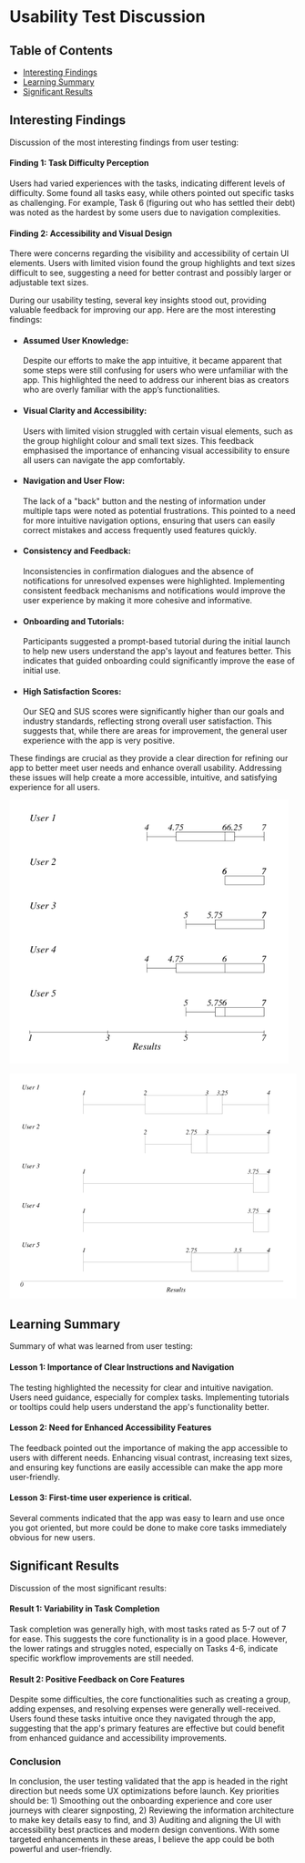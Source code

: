 # Usability Test Discussion

## Table of Contents
- [Interesting Findings](#interesting-findings)
- [Learning Summary](#learning-summary)
- [Significant Results](#significant-results)

## Interesting Findings
Discussion of the most interesting findings from user testing:

#### Finding 1: Task Difficulty Perception

Users had varied experiences with the tasks, indicating different levels of difficulty. Some found all tasks easy, while others pointed out specific tasks as challenging. For example, Task 6 (figuring out who has settled their debt) was noted as the hardest by some users due to navigation complexities.

#### Finding 2: Accessibility and Visual Design
There were concerns regarding the visibility and accessibility of certain UI elements. Users with limited vision found the group highlights and text sizes difficult to see, suggesting a need for better contrast and possibly larger or adjustable text sizes.

During our usability testing, several key insights stood out, providing valuable feedback for improving our app. Here are the most interesting findings:
- #### Assumed User Knowledge:
    Despite our efforts to make the app intuitive, it became apparent that some steps were still confusing for users who were unfamiliar with the app. This highlighted the need to address our inherent bias as creators who are overly familiar with the app’s functionalities.

- #### Visual Clarity and Accessibility:
    Users with limited vision struggled with certain visual elements, such as the group highlight colour and small text sizes. This feedback emphasised the importance of enhancing visual accessibility to ensure all users can navigate the app comfortably.

- #### Navigation and User Flow:
    The lack of a "back" button and the nesting of information under multiple taps were noted as potential frustrations. This pointed to a need for more intuitive navigation options, ensuring that users can easily correct mistakes and access frequently used features quickly.

- #### Consistency and Feedback:
    Inconsistencies in confirmation dialogues and the absence of notifications for unresolved expenses were highlighted. Implementing consistent feedback mechanisms and notifications would improve the user experience by making it more cohesive and informative.

- #### Onboarding and Tutorials:
    Participants suggested a prompt-based tutorial during the initial launch to help new users understand the app's layout and features better. This indicates that guided onboarding could significantly improve the ease of initial use.

- #### High Satisfaction Scores:
    Our SEQ and SUS scores were significantly higher than our goals and industry standards, reflecting strong overall user satisfaction. This suggests that, while there are areas for improvement, the general user experience with the app is very positive.
    
These findings are crucial as they provide a clear direction for refining our app to better meet user needs and enhance overall usability. Addressing these issues will help create a more accessible, intuitive, and satisfying experience for all users.


![SEQ BoxPlot](images/SEQ.png)

![SUS BoxPlot](images/SUS.png)



## Learning Summary
Summary of what was learned from user testing:

#### Lesson 1: Importance of Clear Instructions and Navigation

The testing highlighted the necessity for clear and intuitive navigation. Users need guidance, especially for complex tasks. Implementing tutorials or tooltips could help users understand the app's functionality better.

#### Lesson 2: Need for Enhanced Accessibility Features

The feedback pointed out the importance of making the app accessible to users with different needs. Enhancing visual contrast, increasing text sizes, and ensuring key functions are easily accessible can make the app more user-friendly.

#### Lesson 3: First-time user experience is critical.

Several comments indicated that the app was easy to learn and use once you got oriented, but more could be done to make core tasks immediately obvious for new users.

## Significant Results
Discussion of the most significant results:

#### Result 1: Variability in Task Completion

Task completion was generally high, with most tasks rated as 5-7 out of 7 for ease. This suggests the core functionality is in a good place. However, the lower ratings and struggles noted, especially on Tasks 4-6, indicate specific workflow improvements are still needed.

#### Result 2: Positive Feedback on Core Features

Despite some difficulties, the core functionalities such as creating a group, adding expenses, and resolving expenses were generally well-received. Users found these tasks intuitive once they navigated through the app, suggesting that the app's primary features are effective but could benefit from enhanced guidance and accessibility improvements.

### Conclusion

In conclusion, the user testing validated that the app is headed in the right direction but needs some UX optimizations before launch. Key priorities should be: 1) Smoothing out the onboarding experience and core user journeys with clearer signposting, 2) Reviewing the information architecture to make key details easy to find, and 3) Auditing and aligning the UI with accessibility best practices and modern design conventions. With some targeted enhancements in these areas, I believe the app could be both powerful and user-friendly.